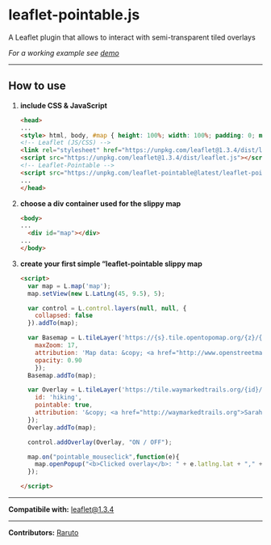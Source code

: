 # leaflet-pointable.js
A Leaflet plugin that allows to interact with semi-transparent tiled overlays

_For a working example see [demo](https://raruto.github.io/leaflet-pointable/examples/leaflet-pointable.html)_

---

## How to use

1. **include CSS & JavaScript**
    ```html
    <head>
    ...
    <style> html, body, #map { height: 100%; width: 100%; padding: 0; margin: 0; } </style>
    <!-- Leaflet (JS/CSS) -->
    <link rel="stylesheet" href="https://unpkg.com/leaflet@1.3.4/dist/leaflet.css" />
    <script src="https://unpkg.com/leaflet@1.3.4/dist/leaflet.js"></script>
    <!-- Leaflet-Pointable -->
    <script src="https://unpkg.com/leaflet-pointable@latest/leaflet-pointable.js"></script>
    ...
    </head>
    ```
2. **choose a div container used for the slippy map**
    ```html
    <body>
    ...
	  <div id="map"></div>
    ...
    </body>
    ```
3. **create your first simple “leaflet-pointable slippy map**
    ```html
    <script>
      var map = L.map('map');
      map.setView(new L.LatLng(45, 9.5), 5);

      var control = L.control.layers(null, null, {
        collapsed: false
      }).addTo(map);

      var Basemap = L.tileLayer('https://{s}.tile.opentopomap.org/{z}/{x}/{y}.png', {
        maxZoom: 17,
        attribution: 'Map data: &copy; <a href="http://www.openstreetmap.org/copyright">OpenStreetMap</a>, <a href="http://viewfinderpanoramas.org">SRTM</a> | Map style: &copy; <a href="https://opentopomap.org">OpenTopoMap</a> (<a href="https://creativecommons.org/licenses/by-sa/3.0/">CC-BY-SA</a>)',
        opacity: 0.90
        });
      Basemap.addTo(map);

      var Overlay = L.tileLayer('https://tile.waymarkedtrails.org/{id}/{z}/{x}/{y}.png', {
        id: 'hiking',
        pointable: true,
        attribution: '&copy; <a href="http://waymarkedtrails.org">Sarah Hoffmann</a> (<a href="https://creativecommons.org/licenses/by-sa/3.0/">CC-BY-SA</a>)',
      });
      Overlay.addTo(map);

      control.addOverlay(Overlay, "ON / OFF");

      map.on("pointable_mouseclick",function(e){
        map.openPopup("<b>Clicked overlay</b>: " + e.latlng.lat + "," + e.latlng.lng, e.latlng);
      });

    </script>
    ```

---

**Compatibile with:** leaflet@1.3.4

---

**Contributors:** [Raruto](https://github.com/Raruto/leaflet-pointable)
